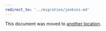 ```yaml
---
redirect_to: '../migration/jenkins.md'
---
```


This document was moved to [another location](../migration/jenkins.md).

<!-- This redirect file can be deleted after February 1, 2021. -->
<!-- Before deletion, see: https://docs.gitlab.com/ee/development/documentation/#move-or-rename-a-page -->
